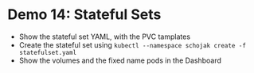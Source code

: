 # Demo 14: Stateful Sets

* Show the stateful set YAML, with the PVC tamplates
* Create the stateful set using `kubectl --namespace schojak create -f statefulset.yaml`
* Show the volumes and the fixed name pods in the Dashboard
